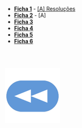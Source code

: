 
* [**Ficha 1**](poo-f1.pdf) - [[A] Resoluções](f1-res.md)
* [**Ficha 2**](poo-f2.pdf) - [A]
* [**Ficha 3**](poo-f3.pdf)
* [**Ficha 4**](poo-f4.pdf)
* [**Ficha 5**](poo-f5.pdf)
* [**Ficha 6**](poo-f6.pdf)

<br><br>

[![retroceder](https://raw.githubusercontent.com/David81820/Recursos-LCC/main/Rewind.png)](https://david81820.github.io/Recursos-LCC/2ano/2sem/POO)
